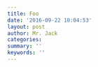 ```yaml
---
title: Foo
date: '2016-09-22 10:04:53'
layout: post
author: Mr. Jack
categories: 
summary: ''
keywords: ''
---
```

